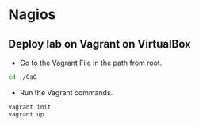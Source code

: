 # Nagios

## Deploy lab on Vagrant on VirtualBox

- Go to the Vagrant File in the path from root.

``` bash
cd ./CaC


```

- Run the Vagrant commands.

``` ruby
vagrant init
vagrant up

```
